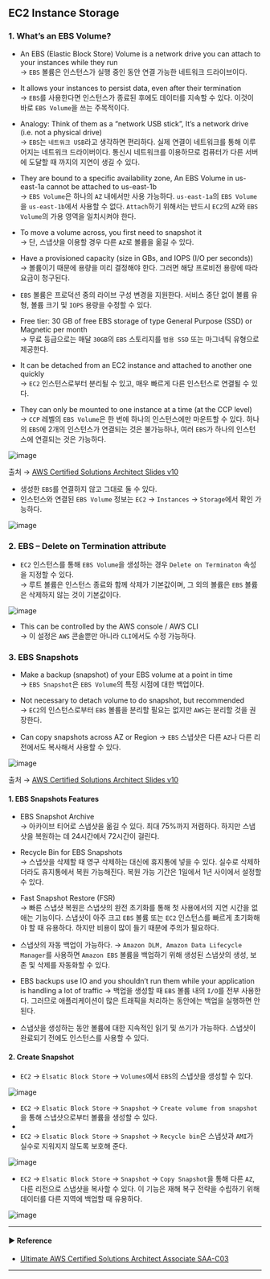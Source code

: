 ## EC2 Instance Storage
### 1. What’s an EBS Volume?
- An EBS (Elastic Block Store) Volume is a network drive you can attach to your instances while they run  
→ `EBS` 볼륨은 인스턴스가 실행 중인 동안 연결 가능한 네트워크 드라이브이다.

- It allows your instances to persist data, even after their termination  
→ `EBS`를 사용한다면 인스턴스가 종료된 후에도 데이터를 지속할 수 있다. 이것이 바로 `EBS Volume`을 쓰는 주목적이다. 

- Analogy: Think of them as a “network USB stick”, It’s a network drive (i.e. not a physical drive)  
→ `EBS`는 `네트워크 USB`라고 생각하면 편리하다. 실제 연결이 네트워크를 통해 이루어지는 네트워크 드라이버이다. 통신시 네트워크를 이용하므로 컴퓨터가 다른 서버에 도달할 때 까지의 지연이 생길 수 있다.

- They are bound to a specific availability zone, An EBS Volume in us-east-1a cannot be attached to us-east-1b  
→ `EBS Volume`은 하나의 `AZ` 내에서만 사용 가능하다. `us-east-1a`의 `EBS Volume`을 `us-east-1b`에서 사용할 수 없다. `Attach`하기 위해서는 반드시 `EC2`의 `AZ`와 `EBS Volume`의 가용 영역을 일치시켜야 한다.

- To move a volume across, you first need to snapshot it  
→ 단, 스냅샷을 이용할 경우 다른 `AZ`로 볼륨을 옮길 수 있다.

- Have a provisioned capacity (size in GBs, and IOPS (I/O per seconds))  
→ 볼륨이기 때문에 용량을 미리 결정해야 한다. 그러면 해당 프로비전 용량에 따라 요금이 청구된다.

- `EBS` 볼륨은 프로덕션 중의 라이브 구성 변경을 지원한다. 서비스 중단 없이 볼륨 유형, 볼륨 크기 및 `IOPS` 용량을 수정할 수 있다.

- Free tier: 30 GB of free EBS storage of type General Purpose (SSD) or Magnetic per month  
→ 무료 등급으로는 매달 `30GB`의 `EBS` 스토리지를 `범용 SSD` 또는 마그네틱 유형으로 제공한다.

- It can be detached from an EC2 instance and attached to another one quickly  
→ `EC2` 인스턴스로부터 분리될 수 있고, 매우 빠르게 다른 인스턴스로 연결될 수 있다.

- They can only be mounted to one instance at a time (at the CCP level)  
→ `CCP` 레벨의 `EBS Volume`은 한 번에 하나의 인스턴스에만 마운트할 수 있다. 하나의 `EBS`에 2개의 인스턴스가 연결되는 것은 불가능하나, 여러 `EBS`가 하나의 인스턴스에 연결되는 것은 가능하다. 

![image](https://user-images.githubusercontent.com/97398071/232322378-b44dc275-4f5e-4bd0-90d0-d790ebff9995.png)

출처 → [AWS Certified Solutions Architect Slides v10](https://courses.datacumulus.com/downloads/certified-solutions-architect-pn9/)

- 생성한 `EBS`를 연결하지 않고 그대로 둘 수 있다. 
- 인스턴스와 연결된 `EBS Volume` 정보는 `EC2` → `Instances` → `Storage`에서 확인 가능하다.

![image](https://user-images.githubusercontent.com/97398071/232322884-c6ffbe30-947f-4915-85fb-83d7f0c20098.png)

### 2. EBS – Delete on Termination attribute
- `EC2` 인스턴스를 통해 `EBS Volume`을 생성하는 경우 `Delete on Terminaton` 속성을 지정할 수 있다.  
→ 루트 볼륨은 인스턴스 종료와 함께 삭제가 기본값이며, 그 외의 볼륨은 `EBS` 볼륨은 삭제하지 않는 것이 기본값이다.

![image](https://user-images.githubusercontent.com/97398071/232322678-3d5f6df8-0c54-42b5-99ed-964059f365e8.png)

- This can be controlled by the AWS console / AWS CLI  
→ 이 설정은 `AWS` 콘솔뿐만 아니라 `CLI`에서도 수정 가능하다.

### 3. EBS Snapshots
- Make a backup (snapshot) of your EBS volume at a point in time  
→ `EBS Snapshot`은 `EBS Volume`의 특정 시점에 대한 백업이다.

- Not necessary to detach volume to do snapshot, but recommended  
→ `EC2`의 인스턴스로부터 `EBS` 볼륨을 분리할 필요는 없지만 `AWS`는 분리할 것을 권장한다.

- Can copy snapshots across AZ or Region
→ `EBS` 스냅샷은 다른 `AZ`나 다른 리전에서도 복사해서 사용할 수 있다.

![image](https://user-images.githubusercontent.com/97398071/232323611-c6fb4422-6519-4496-b236-155e16277fd8.png)

출처 → [AWS Certified Solutions Architect Slides v10](https://courses.datacumulus.com/downloads/certified-solutions-architect-pn9/)

#### 1. EBS Snapshots Features
- EBS Snapshot Archive  
→ 아카이브 티어로 스냅샷을 옮길 수 있다. 최대 75%까지 저렴하다. 하지만 스냅샷을 복원하는 데 24시간에서 72시간이 걸린다.

- Recycle Bin for EBS Snapshots  
→ 스냅샷을 삭제할 때 영구 삭제하는 대신에 휴지통에 넣을 수 있다. 실수로 삭제하더라도 휴지통에서 복원 가능해진다. 복원 가능 기간은 1일에서 1년 사이에서 설정할 수 있다.

- Fast Snapshot Restore (FSR)  
→ 빠른 스냅샷 복원은 스냅샷의 완전 초기화를 통해 첫 사용에서의 지연 시간을 없애는 기능이다. 스냅샷이 아주 크고 `EBS` 볼륨 또는 `EC2` 인스턴스를 빠르게 초기화해야 할 때 유용하다. 하지만 비용이 많이 들기 때문에 주의가 필요하다.

- 스냅샷의 자동 백업이 가능하다.
→ `Amazon DLM, Amazon Data Lifecycle Manager`를 사용하면 `Amazon EBS` 볼륨을 백업하기 위해 생성된 스냅샷의 생성, 보존 및 삭제를 자동화할 수 있다.

- EBS backups use IO and you shouldn’t run them while your application is handling a lot of traffic
→ 백업을 생성할 때 `EBS` 볼륨 내의 `I/O`를 전부 사용한다. 그러므로 애플리케이션이 많은 트래픽을 처리하는 동안에는 백업을 실행하면 안 된다.

- 스냅샷을 생성하는 동안 볼륨에 대한 지속적인 읽기 및 쓰기가 가능하다. 스냅샷이 완료되기 전에도 인스턴스를 사용할 수 있다.

#### 2. Create Snapshot
- `EC2` → `Elsatic Block Store` → `Volumes`에서 `EBS`의 스냅샷을 생성할 수 있다.

![image](https://user-images.githubusercontent.com/97398071/232324012-d0b2a49b-cbfe-43bc-9690-2e92c1e63c0a.png)

- `EC2` → `Elsatic Block Store` → `Snapshot` → `Create volume from snapshot`을 통해 스냅샷으로부터 볼륨을 생성할 수 있다.
- 
- `EC2` → `Elsatic Block Store` → `Snapshot` → `Recycle bin`은 스냅샷과 `AMI`가 실수로 지워지지 않도록 보호해 준다.

![image](https://user-images.githubusercontent.com/97398071/232324437-ebd35737-180d-4144-bb26-8a24216fa28e.png)

- `EC2` → `Elsatic Block Store` → `Snapshot` → `Copy Snapshot`을 통해 다른 `AZ`, 다른 리전으로 스냅샷을 복사할 수 있다. 이 기능은 재해 복구 전략을 수립하기 위해 데이터를 다른 지역에 백업할 때 유용하다.

![image](https://user-images.githubusercontent.com/97398071/232324272-4b0639df-9f55-4af3-b4fe-0a8383026314.png)

---
#### ▶ Reference
- [Ultimate AWS Certified Solutions Architect Associate SAA-C03](https://www.udemy.com/course/aws-certified-solutions-architect-associate-saa-c03/)
---

